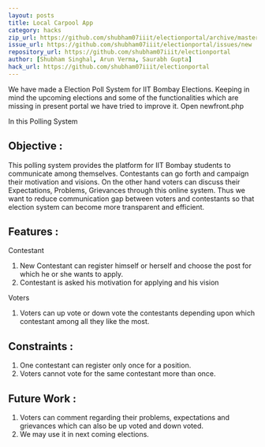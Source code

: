 ```yaml
---
layout: posts
title: Local Carpool App
category: hacks
zip_url: https://github.com/shubham07iiit/electionportal/archive/master.zip
issue_url: https://github.com/shubham07iiit/electionportal/issues/new
repository_url: https://github.com/shubham07iiit/electionportal
author: [Shubham Singhal, Arun Verma, Saurabh Gupta] 
hack_url: https://github.com/shubham07iiit/electionportal
---
```


We have made a Election Poll System for IIT Bombay Elections. Keeping in mind the upcoming elections and some of the functionalities which are missing in present portal we have tried to improve it.
Open newfront.php

In this Polling System

Objective :
---------

This polling system provides the platform for IIT Bombay students to communicate among themselves. Contestants can go forth and campaign their motivation and visions. On the other hand voters can discuss their Expectations, Problems, Grievances through this online system. Thus we want to reduce communication gap between voters and contestants so that election system can become more transparent and efficient.

Features :
---------

Contestant
1. New Contestant can register himself or herself and choose the post for which he or she wants to apply.
2. Contestant is asked his motivation for applying and his vision

Voters
1. Voters can up vote or down vote the contestants depending upon which contestant among all they like the most.


Constraints :
----------

1. One contestant can register only once for a position.
2. Voters cannot vote for the same contestant more than once.

Future Work :
---------

1. Voters can comment regarding their problems, expectations and grievances which can also be up voted and down voted.
2. We may use it in next coming elections.